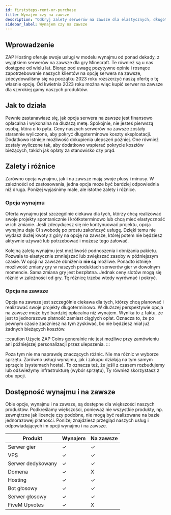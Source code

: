```yaml
---
id: firststeps-rent-or-purchase
title: Wynajem czy na zawsze
description: "Odkryj zalety serwerów na zawsze dla elastycznych, długoterminowych rozwiązań hostingowych i wybierz najlepszą opcję dla siebie → Dowiedz się więcej już teraz"
sidebar_label: Wynajem czy na zawsze
---
```




## Wprowadzenie

ZAP Hosting oferuje swoje usługi w modelu wynajmu od ponad dekady, z wyjątkiem serwerów na zawsze dla gry Minecraft. Te również są u nas dostępne od wielu lat. Biorąc pod uwagę pozytywne opinie i rosnące zapotrzebowanie naszych klientów na opcję serwera na zawsze, zdecydowaliśmy się na początku 2023 roku rozszerzyć naszą ofertę o tę właśnie opcję. Od kwietnia 2023 roku można więc kupić serwer na zawsze dla szerokiej gamy naszych produktów.



## Jak to działa

Pewnie zastanawiasz się, jak opcja serwera na zawsze jest finansowo opłacalna i wykonalna na dłuższą metę. Spokojnie, nie jesteś pierwszą osobą, która o to pyta. Ceny naszych serwerów na zawsze zostały starannie wyliczone, aby pokryć długoterminowe koszty eksploatacji. Dodatkowo istnieje możliwość dokupienia ulepszeń później. One również zostały wyliczone tak, aby dodatkowo wspierać pokrycie kosztów bieżących, takich jak opłaty za stanowisko czy prąd.



## Zalety i różnice

Zarówno opcja wynajmu, jak i na zawsze mają swoje plusy i minusy. W zależności od zastosowania, jedna opcja może być bardziej odpowiednia niż druga. Poniżej wyjaśnimy małe, ale istotne zalety i różnice.



### Opcja wynajmu

Oferta wynajmu jest szczególnie ciekawa dla tych, którzy chcą realizować swoje projekty spontanicznie i krótkoterminowo lub chcą mieć elastyczność w ich zmianie. Jeśli zdecydujesz się nie kontynuować projektu, opcja wynajmu daje Ci swobodę po prostu zakończyć usługę. Dzięki temu nie wydasz dużej kwoty z góry na opcję na zawsze, której potem nie będziesz aktywnie używać lub potrzebować i możesz tego żałować.

Kolejną zaletą wynajmu jest możliwość podnoszenia i obniżania pakietu. Pozwala to elastycznie zmniejszać lub zwiększać zasoby w późniejszym czasie. W opcji na zawsze obniżenia **nie są** możliwe. Ponadto istnieje możliwość zmiany gry w naszych produktach serwerów gier w dowolnym momencie. Sama zmiana gry jest bezpłatna. Jednak ceny slotów mogą się różnić w zależności od gry. Tę różnicę trzeba wtedy wyrównać i pokryć.



### Opcja na zawsze

Opcja na zawsze jest szczególnie ciekawa dla tych, którzy chcą planować i realizować swoje projekty długoterminowo. W dłuższej perspektywie opcja na zawsze może być bardziej opłacalna niż wynajem. Wynika to z faktu, że jest to jednorazowa płatność zamiast ciągłych opłat. Oznacza to, że po pewnym czasie zaczniesz na tym zyskiwać, bo nie będziesz miał już żadnych bieżących kosztów. 

:::caution
Użycie ZAP Coins generalnie nie jest możliwe przy zamówieniu ani późniejszej personalizacji przez ulepszenia. 
:::

Poza tym nie ma naprawdę znaczących różnic. Nie ma różnic w wyborze sprzętu. Zarówno usługi wynajmu, jak i zakupu działają na tym samym sprzęcie (systemach hosta). To oznacza też, że jeśli z czasem rozbudujemy lub odświeżymy infrastrukturę (wybór sprzętu), Ty również skorzystasz z obu opcji.



## Dostępność wynajmu i na zawsze

Obie opcje, wynajmu i na zawsze, są dostępne dla większości naszych produktów. Podkreślamy większości, ponieważ nie wszystkie produkty, np. zewnętrzne jak licencje czy podobne, nie mogą być realizowane na bazie jednorazowej płatności. Poniżej znajdziesz przegląd naszych usług i odpowiadających im opcji wynajmu i na zawsze.

| Produkt           | Wynajem | Na zawsze |
| ----------------- | ------- | --------- |
| Serwer gier       | ✓       | ✓         |
| VPS               | ✓       | ✓         |
| Serwer dedykowany | ✓       | ✓         |
| Domena            | ✓       | X         |
| Hosting           | ✓       | ✓         |
| Bot głosowy       | ✓       | ✓         |
| Serwer głosowy    | ✓       | ✓         |
| FiveM Upvotes     | ✓       | X         |
